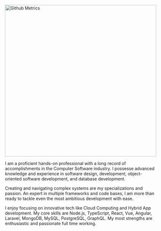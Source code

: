   <a href="https://github.com/stackseeder" target="_blank"><img src="https://github.com/stackseeder/stackseeder/blob/master/github-metrics.svg" width="500" alt="Github Metrics"/></a>


I am a proficient hands-on professional with a long record of accomplishments in the Computer Software industry. I possesse advanced knowledge and experience in software design, development, object-oriented software development, and database development.

Creating and navigating complex systems are my specializations and passion. An expert in multiple frameworks and code bases, I am more than ready to tackle even the most ambitious development with ease.

I enjoy focusing on innovative tech like Cloud Computing and Hybrid App development. My core skills are Node.js, TypeScript, React, Vue, Angular, Laravel, MongoDB, MySQL, PostgreSQL, GraphQL. My most strengths are enthusiastic and passionate full time working.
